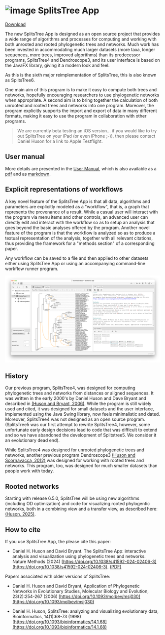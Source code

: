 # <img width="32" alt="image" src="https://user-images.githubusercontent.com/6740594/210514648-dac226c7-b12b-40f0-b0fa-9803cc2e6916.png"> SplitsTree App

[Download](https://software-ab.cs.uni-tuebingen.de/download/splitstree6/welcome.html)

The new SplitsTree App is designed as an open source project that provides a wide range of algorithms and processes for computing and working with both unrooted and rooted phylogenetic trees and networks. Much work has been invested in accommodating much larger datasets (more taxa, longer sequences, more trees, improved algorithms) than its predecessor programs, SplitsTree4 and Dendroscope3, and its user interface is based on the JavaFX library, giving it a modern look and feel.

As this is the sixth major reimplementation of SplitsTree, this is also known as SplitsTree6.

One main aim of this program is to make it easy to compute both trees and networks, hopefully encouraging researchers to use phylogenetic networks when appropriate. A second aim is to bring together the calculation of both unrooted and rooted trees and networks into one program. Moreover, the program explicitly supports the import and export of data in many different formats, making it easy to use the program in collaboration with other programs.

> We are currently beta testing an iOS version... if you would like to try out SplitsTree on your iPad (or even iPhone ;-)), then please contact Daniel Huson for a link to Apple Testflight.


## User manual

More details are presented in the
[User Manual](https://husonlab.github.io/splitstree6/manual.html), which is also available as
a [pdf](https://husonlab.github.io/splitstree6/manual.pdf) and
as [markdown](https://github.com/husonlab/splitstree6/blob/main/docs/manual.md).

## Explicit representations of workflows

A key novel feature of the SplitsTree App is that all data, algorithms and parameters are explicitly modeled as a "workflow", that is, a graph that represents the provenance of a result. While a casual user will interact with the program via menu items and other controls, an advanced user can directly edit and interact with the workflow so as to setup an analysis that goes beyond the basic analyses offered by the program. Another novel feature of the program is that the workflow is analyzed so as to produce a textual representation of the analysis, together with all relevant citations, thus providing the framework for a "methods section" of a corresponding paper.

Any workflow can be saved to a file and then applied to other datasets either using SplitsTree App or using an accompanying command-line workflow runner program.

<img width="800" alt="example" src="doc/figs/example.png">

## History
Our previous program,  SplitsTree4, was designed for computing phylogenetic trees and networks from distances or aligned sequences. It was written in the early 2000's by Daniel Huson and Dave Bryant and described in [(Huson and Bryant, 2006)](https://academic.oup.com/mbe/article/23/2/254/1118872). While the program is still widely used and cited, it was designed for small datasets and the user interface, implemented using the Java Swing library, now feels minimalistic and dated. Moreover, SplitsTree4 was not designed as an open source program.
(SplitsTree5 was our first attempt to rewrite SplitsTree4, however, some unfortunate early design decisions lead to code that was difficult to extend and so we have abandoned the development of Splitstree5. We consider it an evolutionary dead end).

While SplitsTree4 was designed for unrooted phylogenetic trees and networks, another previous program Dendroscope3 [(Huson and Scornavacca, 2012)](https://academic.oup.com/sysbio/article/61/6/1061/1666897) was designed for working with rooted trees and networks. This program, too, was designed for much smaller datasets than people work with today.

## Rooted networks
Starting with release 6.5.0, SplitsTree will be using new algorithms (including OD optimization) and code for visualizing rooted phylogentic networks, both in a combining view and a transfer view, as described here: 
 [(Huson, 2025)](https://www.biorxiv.org/content/10.1101/2025.04.01.646633v1).

## How to cite

If you use SplitsTree App, the please cite this paper:

- Daniel H. Huson and David Bryant. The SplitsTree App: interactive analysis and visualization using phylogenetic trees and networks. Nature Methods (2024) [https://doi.org/10.1038/s41592-024-02406-3](https://doi.org/10.1038/s41592-024-02406-3). [(PDF)](https://uni-tuebingen.de/securedl/sdl-eyJ0eXAiOiJKV1QiLCJhbGciOiJIUzI1NiJ9.eyJpYXQiOjE3NjAyNTU3MjksImV4cCI6MTc2MDM0NTcyOSwidXNlciI6MCwiZ3JvdXBzIjpbMCwtMV0sImZpbGUiOiJmaWxlYWRtaW4vVW5pX1R1ZWJpbmdlbi9GYWt1bHRhZXRlbi9JbmZvS29nbmkvV1NJL0FsZ29CaW9pbmZvL1B1YmxpY2F0aW9ucy9TcGxpdHNUcmVlLUFwcC0yMDI0LnBkZiIsInBhZ2UiOjQ2NDQ5fQ.hFqWfrWU_ouaHy2nJyMOWOngvgk4ZcBNaxszUylO9zY/SplitsTree-App-2024.pdf)

Papers associated with older versions of SplitsTree:

- Daniel H. Huson and David Bryant, Application of Phylogenetic Networks in Evolutionary Studies, Molecular Biology and Evolution, 23(2):254-267 (2006)
  [https://doi.org/10.1093/molbev/msj030](https://doi.org/10.1093/molbev/msj030)

- Daniel H. Huson, SplitsTree: analyzing and visualizing evolutionary data, Bioinformatics, 14(1):68-73 (1998)
  [https://doi.org/10.1093/bioinformatics/14.1.68](https://doi.org/10.1093/bioinformatics/14.1.68)





